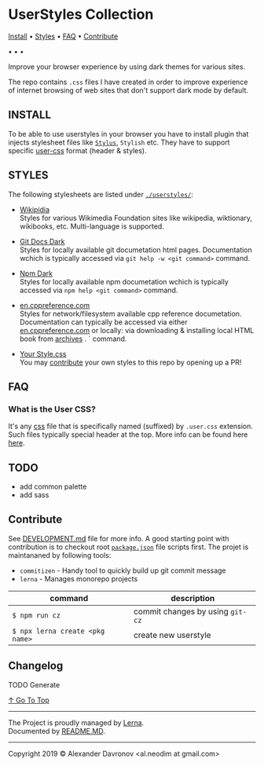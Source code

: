 # UserStyles Collection 
[top]: #userstyles-collection

  [Install](#install)
• [Styles](#styles)
• [FAQ](#faq)
• [Contribute](#contribute)


• • • 
<!-- TODO: Add preview images -->

Improve your browser experience by using dark themes for various sites.

The repo contains `.css` files I have created in order to improve experience of internet browsing of web sites that don't support dark mode by default.

## INSTALL
[install]: #install

To be able to use userstyles in your browser you have to install plugin that injects stylesheet files like [`Stylus`][stylus], `Stylish` etc. They have to support specific [user-css][styles-user-css] format (header & styles).


## STYLES
[styles]: #styles

The following stylesheets are listed under [`./userstyles/`](./userstyles/): 

* [Wikipidia](./userstyles/wikipedia.org/README.md)
<br/>Styles for various Wikimedia Foundation sites like wikipedia, wiktionary, wikibooks, etc. Multi-language is supported.


* [Git Docs Dark](./userstyles/git-docs-local/README.md)
<br/>Styles for locally available git documetation html pages. Documentation wchich is typically accessed via `git help -w <git command>` command.

* [Npm Dark](./userstyles/npm-docs-local/README.md)
<br/>Styles for locally available npm documetation wchich is typically accessed via `npm help <git command>` command.

* [en.cppreference.com](http://en.cppreference.com)
<br/>Styles for network/filesystem available cpp reference documetation. Documentation can typically be accessed via either [en.cppreference.com](en.cppreference.com) or locally: via downloading & installing local HTML book from [archives][en-cppreference-archive] . <git command>` command.


* [Your Style.css](./userstyles/new/README.md)
<br/>You may [contribute][contribute] your own styles to this repo by opening up a PR! 

## FAQ
[faq]: #faq

### What is the User CSS?
[faq-1]: #what-is-the-user-css

It's any [css] file that is specifically named (suffixed) by `.user.css` extension. Such files typically special header at the top. More info can be found here [here][styles-user-css].

## TODO
* add common palette
* add sass

## Contribute
[contribute]: #contribute
See [DEVELOPMENT.md] file for more info. A good starting point with contribution is to checkout root [`package.json`](./package.json) file scripts first. The projet is maintananed by following tools:
* `commitizen` - Handy tool to quickly build up git commit message
* `lerna` - Manages monorepo projects

| command | description
|-|-|
|`$ npm run cz`| commit changes by using `git-cz` |
|`$ npx lerna create <pkg name>`| create new userstyle |


## Changelog
[changelog]: #changelog

TODO Generate

[↑ Go To Top][top]

---

The Project is proudly managed by [Lerna][ad-lerna].
<br/> Documented by [README.MD][ad-readme].
<br/>

---

Copyright 2019 © Alexander Davronov &lt;al.neodim at gmail.com&gt; 
<br/> 

[0]: https://twitter.com/biteofpie
[css]: https://en.wikipedia.org/wiki/CSS
[ad-lerna]: https://lerna.js.org/
[ad-readme]: https://github.com/hinell/project-boilerplate/blob/master/README.md
[stylus]: https://github.com/openstyles/stylus
[styles-user-css]: https://github.com/openstyles/stylus/wiki/Writing-UserCSS
[en-cppreference-archive]: https://en.cppreference.com/w/Cppreference:Archives

[DEVELOPMENT.md]: ./DEVELOPMENT.md